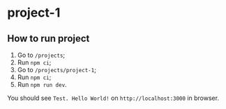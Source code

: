# project-1

## How to run project

1. Go to `/projects`;
2. Run `npm ci`;
3. Go to `/projects/project-1`;
4. Run `npm ci`;
5. Run `npm run dev`.

You should see `Test. Hello World!` on `http://localhost:3000` in browser.
